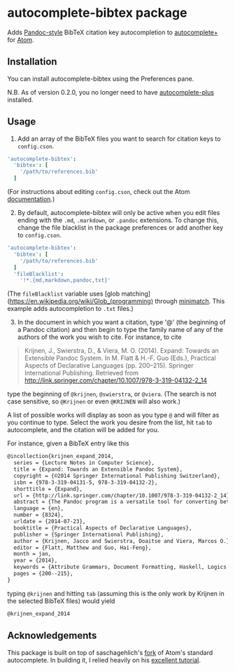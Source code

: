 # autocomplete-bibtex package

Adds [Pandoc-style](http://johnmacfarlane.net/pandoc/README.html#citations)
BibTeX citation key autocompletion to
[autocomplete+](https://github.com/saschagehlich/autocomplete-plus) for
[Atom](http://atom.io/).

## Installation

You can install autocomplete-bibtex using the Preferences pane.

N.B. As of version 0.2.0, you no longer need to have
[autocomplete-plus](https://atom.io/packages/autocomplete-plus) installed.

## Usage

1. Add an array of the BibTeX files you want to search for citation keys to
  `config.cson`.

  ```coffeescript
  'autocomplete-bibtex':
    'bibtex': [
      '/path/to/references.bib'
    ]
  ```

  (For instructions about editing `config.cson`, check out the Atom
  [documentation](https://atom.io/docs/v0.120.0/customizing-atom#advanced-configuration).)

2. By default, autocomplete-bibtex will only be active when you edit files
  ending with the `.md`, `.markdown`, or `.pandoc` extensions. To change this,
  change the file blacklist in the package preferences or add another key to
  `config.cson`.

  ```coffeescript
  'autocomplete-bibtex':
    'bibtex': [
      '/path/to/references.bib'
    ]
    'fileBlacklist':
      '!*.{md,markdown,pandoc,txt}'
  ```

  (The `fileBlacklist` variable uses [glob matching](https://en.wikipedia.org/wiki/Glob_(programming)
  through [minimatch](https://www.npmjs.org/package/minimatch). This example
  adds autocompletion to `.txt` files.)

3. In the document in which you want a citation, type '@' (the beginning of a
  Pandoc citation) and then begin to type the family name of any of the authors
  of the work you wish to cite. For instance, to cite

  > Krijnen, J., Swierstra, D., & Viera, M. O. (2014). Expand: Towards an
  > Extensible Pandoc System. In M. Flatt & H.-F. Guo (Eds.), Practical Aspects
  > of Declarative Languages (pp. 200–215). Springer International Publishing.
  > Retrieved from http://link.springer.com/chapter/10.1007/978-3-319-04132-2_14

  type the beginning of `@krijnen`, `@swierstra`, or `@viera`. (The search is
  not case sensitive, so `@Krijnen` or even `@KRIJNEN` will also work.)

  A list of possible works will display as soon as you type `@` and will filter
  as you continue to type. Select the work you desire from the list, hit `tab`
  to autocomplete, and the citation will be added for you.

  For instance, given a BibTeX entry like this

  ```tex
  @incollection{krijnen_expand_2014,
  	series = {Lecture Notes in Computer Science},
  	title = {Expand: Towards an Extensible Pandoc System},
  	copyright = {©2014 Springer International Publishing Switzerland},
  	isbn = {978-3-319-04131-5, 978-3-319-04132-2},
  	shorttitle = {Expand},
  	url = {http://link.springer.com/chapter/10.1007/978-3-319-04132-2_14},
  	abstract = {The Pandoc program is a versatile tool for converting between document formats. It comes with a great variety of readers, each converting a specific input format into the universal Pandoc format, and a great variety of writers, each mapping a document represented in this universal format onto a specific output format. Unfortunately the intermediate Pandoc format is fixed, which implies that a new, unforeseen document element cannot be added. In this paper we propose a more flexible approach, using our collection of Haskell libraries for constructing extensible parsers and attribute grammars. Both the parsing and the unparsing of a specific document can be constructed out of a collection of precompiled descriptions of document elements written in Haskell. This collection can be extended by any user, without having to touch existing code. The Haskell type system is used to enforce that each component is well defined, and to verify that the composition of a collection components is consistent, i.e. that features needed by a component have been defined by that component or any of the other components. In this way we can get back the flexibility e.g. offered by the packages in the {\textbackslash}{LaTeX}{\textbackslash}mbox\{{\textbackslash}{LaTeX}\} package eco-system.},
  	language = {en},
  	number = {8324},
  	urldate = {2014-07-23},
  	booktitle = {Practical Aspects of Declarative Languages},
  	publisher = {Springer International Publishing},
  	author = {Krijnen, Jacco and Swierstra, Doaitse and Viera, Marcos O.},
  	editor = {Flatt, Matthew and Guo, Hai-Feng},
  	month = jan,
  	year = {2014},
  	keywords = {Attribute Grammars, Document Formatting, Haskell, Logics and Meanings of Programs, Pandoc, Parsing, Programming Languages, Compilers, Interpreters, Programming Techniques, Software Engineering, Type System},
  	pages = {200--215},
  }
  ```
  typing `@krijnen` and hitting `tab` (assuming this is the only work by Krijnen
  in the selected BibTeX files) would yield

  ```markdown
  @krijnen_expand_2014
  ```

## Acknowledgements

This package is built on top of saschagehlich's
[fork](https://github.com/saschagehlich/autocomplete-plus) of Atom's standard
autocomplete. In building it, I relied heavily on his [excellent tutorial](https://github.com/saschagehlich/autocomplete-plus/wiki/Tutorial:-Registering-and-creating-a-suggestion-provider).
